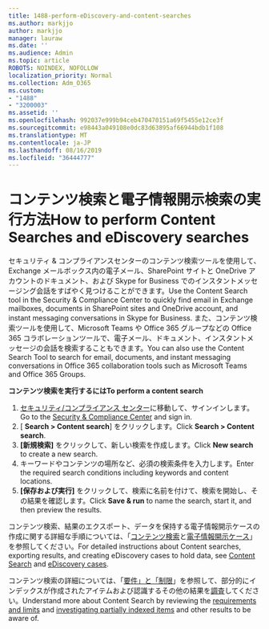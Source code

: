 ```yaml
---
title: 1488-perform-eDiscovery-and-content-searches
ms.author: markjjo
author: markjjo
manager: lauraw
ms.date: ''
ms.audience: Admin
ms.topic: article
ROBOTS: NOINDEX, NOFOLLOW
localization_priority: Normal
ms.collection: Adm_O365
ms.custom:
- "1488"
- "3200003"
ms.assetid: ''
ms.openlocfilehash: 992037e999b94ceb470470151a69f5455e12ce3f
ms.sourcegitcommit: e98443a049108e0dc83d63895af66944bdb1f108
ms.translationtype: MT
ms.contentlocale: ja-JP
ms.lasthandoff: 08/16/2019
ms.locfileid: "36444777"
---
```

# <a name="how-to-perform-content-searches-and-ediscovery-searches"></a><span data-ttu-id="2ad97-102">コンテンツ検索と電子情報開示検索の実行方法</span><span class="sxs-lookup"><span data-stu-id="2ad97-102">How to perform Content Searches and eDiscovery searches</span></span>

<span data-ttu-id="2ad97-103">セキュリティ & コンプライアンスセンターのコンテンツ検索ツールを使用して、Exchange メールボックス内の電子メール、SharePoint サイトと OneDrive アカウントのドキュメント、および Skype for Business でのインスタントメッセージング会話をすばやく見つけることができます。</span><span class="sxs-lookup"><span data-stu-id="2ad97-103">Use the Content Search tool in the Security & Compliance Center to quickly find email in Exchange mailboxes, documents in SharePoint sites and OneDrive account, and instant messaging conversations in Skype for Business.</span></span> <span data-ttu-id="2ad97-104">また、コンテンツ検索ツールを使用して、Microsoft Teams や Office 365 グループなどの Office 365 コラボレーションツールで、電子メール、ドキュメント、インスタントメッセージの会話を検索することもできます。</span><span class="sxs-lookup"><span data-stu-id="2ad97-104">You can also use the Content Search Tool to search for email, documents, and instant messaging conversations in Office 365 collaboration tools such as Microsoft Teams and Office 365 Groups.</span></span>

<span data-ttu-id="2ad97-105">**コンテンツ検索を実行するには**</span><span class="sxs-lookup"><span data-stu-id="2ad97-105">**To perform a content search**</span></span>

1. <span data-ttu-id="2ad97-106">[セキュリティ/コンプライアンス センター](https://protection.office.com)に移動して、サインインします。</span><span class="sxs-lookup"><span data-stu-id="2ad97-106">Go to the [Security & Compliance Center](https://protection.office.com) and sign in.</span></span>
2. <span data-ttu-id="2ad97-107">[ **Search > Content search**] をクリックします。</span><span class="sxs-lookup"><span data-stu-id="2ad97-107">Click **Search > Content search**.</span></span>
3. <span data-ttu-id="2ad97-108">**[新規検索]** をクリックして、新しい検索を作成します。</span><span class="sxs-lookup"><span data-stu-id="2ad97-108">Click **New search** to create a new search.</span></span>
4. <span data-ttu-id="2ad97-109">キーワードやコンテンツの場所など、必須の検索条件を入力します。</span><span class="sxs-lookup"><span data-stu-id="2ad97-109">Enter the required search conditions including keywords and content locations.</span></span>  
5. <span data-ttu-id="2ad97-110">**[保存および実行]** をクリックして、検索に名前を付けて、検索を開始し、その結果を確認します。</span><span class="sxs-lookup"><span data-stu-id="2ad97-110">Click **Save & run** to name the search, start it, and then preview the results.</span></span>

<span data-ttu-id="2ad97-111">コンテンツ検索、結果のエクスポート、データを保持する電子情報開示ケースの作成に関する詳細な手順については、「[コンテンツ検索](https://docs.microsoft.com/en-us/office365/securitycompliance/content-search)と[電子情報開示ケース](https://docs.microsoft.com/en-us/office365/securitycompliance/ediscovery-cases)」を参照してください。</span><span class="sxs-lookup"><span data-stu-id="2ad97-111">For detailed instructions about Content searches, exporting results, and creating eDiscovery cases to hold data, see [Content Search](https://docs.microsoft.com/en-us/office365/securitycompliance/content-search) and [eDiscovery cases](https://docs.microsoft.com/en-us/office365/securitycompliance/ediscovery-cases).</span></span>

<span data-ttu-id="2ad97-112">コンテンツ検索の詳細については、「[要件」と「制限](https://docs.microsoft.com/en-us/office365/securitycompliance/limits-for-content-search)」を参照して、部分的にインデックスが作成されたアイテムおよび認識するその他の結果を[調査](https://docs.microsoft.com/en-us/office365/securitycompliance/investigating-partially-indexed-items-in-ediscovery)してください。</span><span class="sxs-lookup"><span data-stu-id="2ad97-112">Understand more about Content Search by reviewing the [requirements and limits](https://docs.microsoft.com/en-us/office365/securitycompliance/limits-for-content-search) and  [investigating partially indexed items](https://docs.microsoft.com/en-us/office365/securitycompliance/investigating-partially-indexed-items-in-ediscovery) and other results to be aware of.</span></span>
